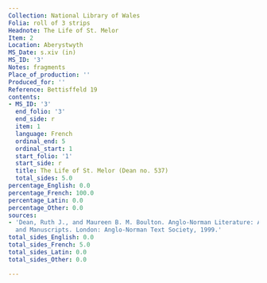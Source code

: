 ```yaml
---
Collection: National Library of Wales
Folia: roll of 3 strips
Headnote: The Life of St. Melor
Item: 2
Location: Aberystwyth
MS_Date: s.xiv (in)
MS_ID: '3'
Notes: fragments
Place_of_production: ''
Produced_for: ''
Reference: Bettisffeld 19
contents:
- MS_ID: '3'
  end_folio: '3'
  end_side: r
  item: 1
  language: French
  ordinal_end: 5
  ordinal_start: 1
  start_folio: '1'
  start_side: r
  title: The Life of St. Melor (Dean no. 537)
  total_sides: 5.0
percentage_English: 0.0
percentage_French: 100.0
percentage_Latin: 0.0
percentage_Other: 0.0
sources:
- 'Dean, Ruth J., and Maureen B. M. Boulton. Anglo-Norman Literature: A Guide to Texts
  and Manuscripts. London: Anglo-Norman Text Society, 1999.'
total_sides_English: 0.0
total_sides_French: 5.0
total_sides_Latin: 0.0
total_sides_Other: 0.0

---
```

